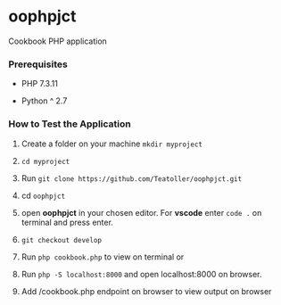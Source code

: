 # oophpjct

Cookbook PHP application

### Prerequisites

- PHP 7.3.11

- Python ^ 2.7

### How to Test the Application

1. Create a folder on your machine `mkdir myproject`
2. `cd myproject`
3. Run `git clone https://github.com/Teatoller/oophpjct.git`
4. cd `oophpjct`
5. open **oophpjct** in your chosen editor. For **vscode** enter `code .` on terminal and press enter.
6. `git checkout develop`
7. Run `php cookbook.php` to view on terminal or
 
8. Run `php -S localhost:8000` and open localhost:8000 on browser.

9. Add /cookbook.php endpoint on browser to view output on browser

